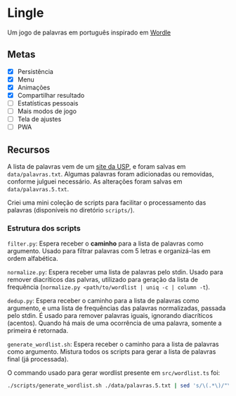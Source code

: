 # Lingle

Um jogo de palavras em português inspirado em [Wordle](https://www.nytimes.com/games/wordle/index.html)

## Metas

- [x] Persistência
- [x] Menu
- [x] Animações
- [x] Compartilhar resultado
- [ ] Estatísticas pessoais
- [ ] Mais modos de jogo
- [ ] Tela de ajustes
- [ ] PWA

## Recursos

A lista de palavras vem de um [site da USP](https://www.ime.usp.br/~pf/dicios/index.html), e foram salvas em `data/palavras.txt`.
Algumas palavras foram adicionadas ou removidas, conforme julguei necessário. As alterações foram salvas em `data/palavras.5.txt`.

Criei uma mini coleção de scripts para facilitar o processamento das palavras (disponíveis no diretório `scripts/`).

### Estrutura dos scripts

`filter.py`: Espera receber o **caminho** para a lista de palavras como argumento. Usado para filtrar palavras com 5 letras e organizá-las em ordem alfabética.

`normalize.py`: Espera receber uma lista de palavras pelo stdin. Usado para remover diacríticos das palvras, utilizado para geração da lista de frequência (`normalize.py <path/to/wordlist | uniq -c | column -t`).

`dedup.py`: Espera receber o caminho para a lista de palavras como argumento, e uma lista de frequências das palavras normalizadas, passada pelo stdin. É usado para remover palavras iguais, ignorando diacríticos (acentos). Quando há mais de uma ocorrência de uma palavra, somente a primeira é retornada.

`generate_wordlist.sh`: Espera receber o caminho para a lista de palavras como argumento. Mistura todos os scripts para gerar a lista de palavras final (já processada).

O commando usado para gerar wordlist presente em `src/wordlist.ts` foi:

```sh
./scripts/generate_wordlist.sh ./data/palavras.5.txt | sed 's/\(.*\)/"\1",/'
```
